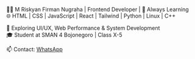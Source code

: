 👨‍💻 M Riskyan Firman Nugraha | Frontend Developer | 🚀 Always Learning  
🌐 HTML | CSS | JavaScript | React | Tailwind | Python | Linux  | C++

📌 Exploring UI/UX, Web Performance & System Development  
🎓 Student at SMAN 4 Bojonegoro | Class X-5  

📫 Contact: [WhatsApp](https://wa.me/6282245119769)  
